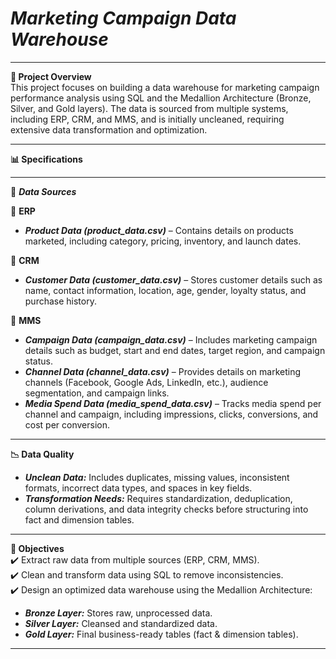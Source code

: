 # ***Marketing Campaign Data Warehouse***

---

**📌 Project Overview**  
This project focuses on building a data warehouse for marketing campaign performance analysis using SQL and the Medallion Architecture (Bronze, Silver, and Gold layers). The data is sourced from multiple systems, including ERP, CRM, and MMS, and is initially uncleaned, requiring extensive data transformation and optimization.

---

**📊 Specifications**

---

📂 ***Data Sources***

🔹 **ERP**  
- ***Product Data (product_data.csv)*** – Contains details on products marketed, including category, pricing, inventory, and launch dates.

🔹 **CRM**  
- ***Customer Data (customer_data.csv)*** – Stores customer details such as name, contact information, location, age, gender, loyalty status, and purchase history.

🔹 **MMS**  
- ***Campaign Data (campaign_data.csv)*** – Includes marketing campaign details such as budget, start and end dates, target region, and campaign status.  
- ***Channel Data (channel_data.csv)*** – Provides details on marketing channels (Facebook, Google Ads, LinkedIn, etc.), audience segmentation, and campaign links.  
- ***Media Spend Data (media_spend_data.csv)*** – Tracks media spend per channel and campaign, including impressions, clicks, conversions, and cost per conversion.

---

**📉 Data Quality**  
- ***Unclean Data:*** Includes duplicates, missing values, inconsistent formats, incorrect data types, and spaces in key fields.  
- ***Transformation Needs:*** Requires standardization, deduplication, column derivations, and data integrity checks before structuring into fact and dimension tables.

---

**🎯 Objectives**  
✔️ Extract raw data from multiple sources (ERP, CRM, MMS).  
✔️ Clean and transform data using SQL to remove inconsistencies.  
✔️ Design an optimized data warehouse using the Medallion Architecture:  
  - ***Bronze Layer:*** Stores raw, unprocessed data.  
  - ***Silver Layer:*** Cleansed and standardized data.  
  - ***Gold Layer:*** Final business-ready tables (fact & dimension tables).  

---

